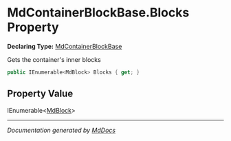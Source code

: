 # MdContainerBlockBase.Blocks Property

**Declaring Type:** [MdContainerBlockBase](../index.md)

Gets the container's inner blocks

```csharp
public IEnumerable<MdBlock> Blocks { get; }
```

## Property Value

IEnumerable\<[MdBlock](../../MdBlock/index.md)\>

___

*Documentation generated by [MdDocs](https://github.com/ap0llo/mddocs)*
